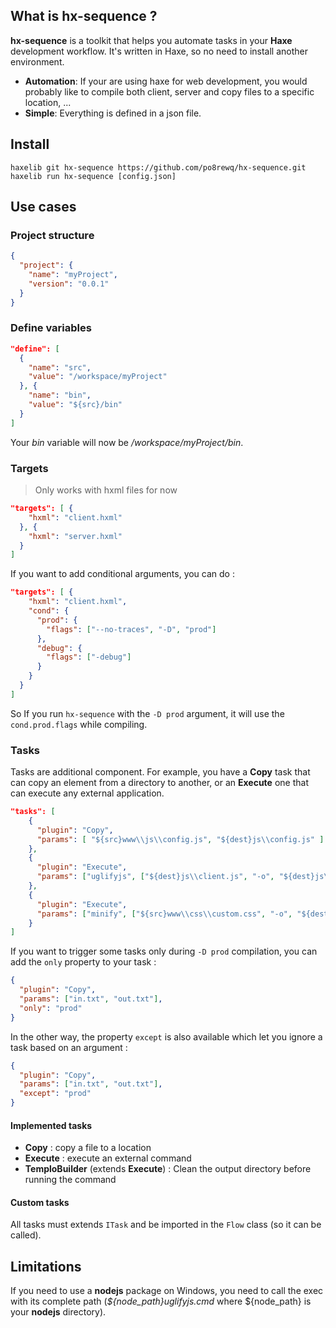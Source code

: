 ## What is hx-sequence ?

**hx-sequence** is a toolkit that helps you automate tasks in your **Haxe** development workflow. It's written in Haxe, so no need to install another environment.

 * **Automation**: If your are using haxe for web development, you would probably like to compile both client, server and copy files to a specific location, ...
 * **Simple**: Everything is defined in a json file.

## Install

```batch
haxelib git hx-sequence https://github.com/po8rewq/hx-sequence.git
haxelib run hx-sequence [config.json]
```

## Use cases

### Project structure
```json
{
  "project": {
    "name": "myProject",
    "version": "0.0.1"
  }
}
```

### Define variables
```json
"define": [
  {
    "name": "src",
    "value": "/workspace/myProject"
  }, {
    "name": "bin",
    "value": "${src}/bin"
  }
]
```

Your *bin* variable will now be */workspace/myProject/bin*.

### Targets

 > Only works with hxml files for now

```json
"targets": [ {
    "hxml": "client.hxml"
  }, {
    "hxml": "server.hxml"
  }
]
```

If you want to add conditional arguments, you can do :

```json
"targets": [ {
    "hxml": "client.hxml",
    "cond": {
      "prod": {
        "flags": ["--no-traces", "-D", "prod"]
      },
      "debug": {
        "flags": ["-debug"]
      }
    }
  }
]
```

So If you run `hx-sequence` with the `-D prod` argument, it will use the `cond.prod.flags` while compiling.

### Tasks

Tasks are additional component. For example, you have a **Copy** task that can copy an element from a directory to another, or an **Execute** one that can execute any external application.

```json
"tasks": [
    {
      "plugin": "Copy",
      "params": [ "${src}www\\js\\config.js", "${dest}js\\config.js" ]
    },
    {
      "plugin": "Execute",
      "params": ["uglifyjs", ["${dest}js\\client.js", "-o", "${dest}js\\client.js"]]
    },
    {
      "plugin": "Execute",
      "params": ["minify", ["${src}www\\css\\custom.css", "-o", "${dest}css\\custom.css"]]
    }
]
```

If you want to trigger some tasks only during `-D prod` compilation, you can add the `only` property to your task :

```json
{
  "plugin": "Copy",
  "params": ["in.txt", "out.txt"],
  "only": "prod"
}
```

In the other way, the property `except` is also available which let you ignore a task based on an argument :

```json
{
  "plugin": "Copy",
  "params": ["in.txt", "out.txt"],
  "except": "prod"
}
```

#### Implemented tasks

 * **Copy** : copy a file to a location
 * **Execute** : execute an external command
 * **TemploBuilder** (extends **Execute**) : Clean the output directory before running the command

#### Custom tasks

All tasks must extends `ITask` and be imported in the `Flow` class (so it can be called).

## Limitations

If you need to use a **nodejs** package on Windows, you need to call the exec with its complete path (*${node_path}uglifyjs.cmd* where ${node_path} is your **nodejs** directory).
